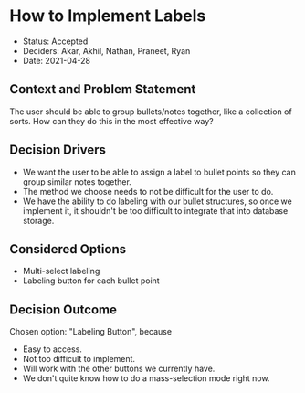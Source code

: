 # How to Implement Labels
* Status: Accepted
* Deciders: Akar, Akhil, Nathan, Praneet, Ryan
* Date: 2021-04-28
​

## Context and Problem Statement
The user should be able to group bullets/notes together, like a collection of sorts.
How can they do this in the most effective way?
​

## Decision Drivers

* We want the user to be able to assign a label to bullet points so they can group similar notes together.
* The method we choose needs to not be difficult for the user to do.
* We have the ability to do labeling with our bullet structures, so once we implement it, it shouldn't be too difficult to integrate that into database storage.
​

## Considered Options

* Multi-select labeling
* Labeling button for each bullet point
​

## Decision Outcome
Chosen option: "Labeling Button", because
​
* Easy to access.
* Not too difficult to implement.
* Will work with the other buttons we currently have.
* We don't quite know how to do a mass-selection mode right now.
